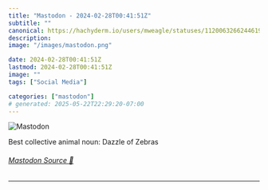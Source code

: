 ```yaml
---
title: "Mastodon - 2024-02-28T00:41:51Z"
subtitle: ""
canonical: https://hachyderm.io/users/mweagle/statuses/112006326624461966
description:
image: "/images/mastodon.png"

date: 2024-02-28T00:41:51Z
lastmod: 2024-02-28T00:41:51Z
image: ""
tags: ["Social Media"]

categories: ["mastodon"]
# generated: 2025-05-22T22:29:20-07:00
---
```

![Mastodon](/images/mastodon.png)

<p>Best collective animal noun: Dazzle of Zebras</p>


###### [Mastodon Source 🐘](https://hachyderm.io/@mweagle/112006326624461966)

___
